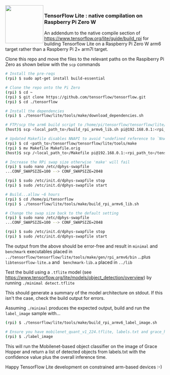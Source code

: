 <img align="left" width="120" height="120" src="https://avatars0.githubusercontent.com/u/15658638?s=200&v=4">

### TensorFlow Lite : native compilation on Raspberry Pi Zero W

An addendum to the native compile section of https://www.tensorflow.org/lite/guide/build_rpi for building Tensorflow Lite on a Raspberry Pi Zero W arm6 target rather than a Raspberry Pi 2+ arm7l target.

Clone this repo and move the files to the relevant paths on the Raspiberry Pi Zero as shown below with the `scp` commands

```sh
# Install the pre-reqs
(rpi) $ sudo apt-get install build-essential

# Clone the repo onto the Pi Zero
(rpi) $ cd ~
(rpi) $ git clone https://github.com/tensorflow/tensorflow.git
(rpi) $ cd ./tensorflow

# Install the dependencies
(rpi) $ ./tensorflow/lite/tools/make/download_dependencies.sh

# FTP/scp the arm6 build script to /home/pi/tensorflow/tensorflow/lite/tools/make
(host)$ scp <local_path_to>/build_rpi_armv6_lib.sh pi@192.168.0.1:<rpi_path_to>/tensorflow/tensorflow/lite/tools/make

# Updated Makefile disables NNAPI to avoid "undefined reference to `NnApiImplementation()'" references
(rpi) $ cd <path_to>/tensorflow/tensorflow/lite/tools/make
(rpi) $ mv Makefile Makefile.orig
(host)$ scp /<local_path_to>/Makefile pi@192.168.0.1:<rpi_path_to>/tensorflow/tensorflow/lite/tools/make

# Increase the RPi swap size otherwise 'make' will fail 
(rpi) $ sudo nano /etc/dphys-swapfile
...CONF_SWAPSIZE=100 --> CONF_SWAPSIZE=2048

(rpi) $ sudo /etc/init.d/dphys-swapfile stop
(rpi) $ sudo /etc/init.d/dphys-swapfile start

# Build...allow ~6 hours
(rpi) $ cd /home/pi/tensorflow
(rpi) $ ./tensorflow/lite/tools/make/build_rpi_armv6_lib.sh

# Change the swap size back to the default setting
(rpi) $ sudo nano /etc/dphys-swapfile
...CONF_SWAPSIZE=100 --> CONF_SWAPSIZE=2048

(rpi) $ sudo /etc/init.d/dphys-swapfile stop
(rpi) $ sudo /etc/init.d/dphys-swapfile start
```

The output from the above should be error-free and result in `minimal` and `benchmark` executables placed in  `../tensorflow/tensorflow/lite/tools/make/gen/rpi_armv6/bin` ...plus `libtensorflow-lite.a` and ` benchmark-lib.a` placed in `../lib`

Test the build using a `.tflite` model (see https://www.tensorflow.org/lite/models/object_detection/overview) by running `./minimal detect.tflite`

This should generate a summary of the model architecture on stdout. If this isn't the case, check the build output for errors.

Assuming `./minimal` produces the expected output, build and run the `label_image` sample with...

```sh
(rpi) $ ./tensorflow/lite/tools/make/build_rpi_armv6_label_image.sh

# Ensure you have mobilenet_quant_v1_224.tflite, labels.txt and grace_hopper.bmp in same path and...
(rpi) $ ./label_image
```

This will run the Mobilenet-based object classifier on the image of Grace Hopper and return a list of detected objects from labels.txt with the confidence value plus the overall inference time.

Happy TensorFlow Lite development on constrained arm-based devices :-)
